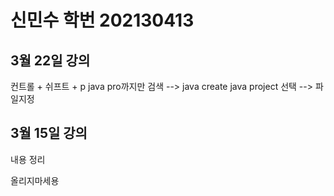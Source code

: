 # 신민수 학번 202130413

## 3월 22일 강의
컨트롤 + 쉬프트 + p
java pro까지만 검색 --> java create java project 선택 --> 파일지정

## 3월 15일 강의
내용 정리

올리지마세용
